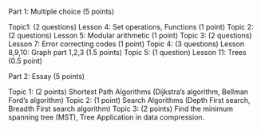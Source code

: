 Part 1: Multiple choice (5 points)

Topic1: (2 questions) Lesson 4: Set operations, Functions (1 point)
Topic 2: (2 questions) Lesson 5: Modular arithmetic (1 point)
Topic 3: (2 questions) Lesson 7: Error correcting codes (1 point)
Topic 4: (3 questions) Lesson 8,9,10: Graph part 1,2,3 (1.5 points)
Topic 5: (1 question) Lesson 11: Trees (0.5 point)

Part 2: Essay (5 points)

Topic 1: (2 points) Shortest Path Algorithms (Dijkstra’s algorithm, Bellman Ford’s algorithm) 
Topic 2: (1 point) Search Algorithms (Depth First search, Breadth First search algorithm)
Topic 3: (2 points) Find the minimum spanning tree (MST), Tree Application in data compression.